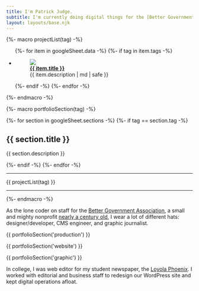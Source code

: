 ```yaml
---
title: I'm Patrick Judge.
subtitle: I'm currently doing digital things for the [Better Government Association](https://www.bettergov.org/), in Chicago, Illinois. <br><br> View [my resume](/assets/pjudge-resume.pdf) or [email me](mailto:pjudge95@gmail.com).
layout: layouts/base.njk
---
```


{%- macro projectList(tag) -%}

<ul class="listing">
{%- for item in googleSheet.data -%}
  {%- if tag in item.tags -%}
  <li>
  <figure>
    <a class="img" href="{{ item.link }}"><img src='{{ item.image | d("https://via.placeholder.com/300x200", true) }}'></a>
    <figcaption>
    <a href="{{ item.link }}"><strong>{{ item.title }}</strong></a><br>
    {{ item.description | md | safe }}<br></figcaption>
  </figure>
  </li>
  {%- endif -%}
{%- endfor -%}
</ul>
{%- endmacro -%}

{%- macro portfolioSection(tag) -%}

<div class="portfolio-section section-{{tag}}">

<div class="col-text">
{%- for section in googleSheet.sections -%}
  {%- if tag == section.tag -%}
  <h2>{{ section.title }}</h2>
  <p>{{ section.description }}</p>
  {%- endif -%}
{%- endfor -%}

<hr>

</div>

<div class="col-gallery">
  {{ projectList(tag) }}
  <hr>
</div>

</div>
{%- endmacro -%}

As the lone coder on staff for the [Better Government Association](https://www.bettergov.org/), a small and mighty nonprofit [nearly a century old](https://www.bettergov.org/history), I wear a lot of different hats: designer/developer, CMS engineer, and graphic journalist.

{{ portfolioSection('production') }}

{{ portfolioSection('website') }}

{{ portfolioSection('graphic') }}

In college, I was web editor for my student newspaper, the [Loyola Phoenix](http://www.loyolaphoenix.com/). I worked with editorial and business staff to redesign our WordPress site and kept digital operations afloat.
